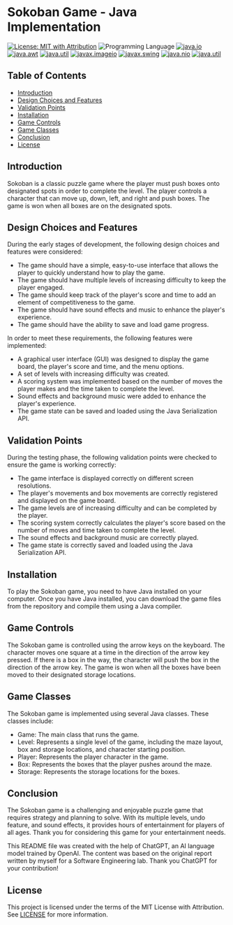 # Sokoban Game - Java Implementation

[![License: MIT with Attribution](https://img.shields.io/badge/License-MIT%20with%20Attribution-green.svg)](https://opensource.org/licenses/MIT-0) ![Programming Language](https://img.shields.io/badge/Language-Java-blue) 
[![java.io](https://img.shields.io/badge/Dependency-java.io-blue)](https://docs.oracle.com/en/java/javase/16/docs/api/java.base/java/io/package-summary.html) [![java.awt](https://img.shields.io/badge/Dependency-java.awt-green)](https://docs.oracle.com/en/java/javase/16/docs/api/java.desktop/java/awt/package-summary.html) [![java.util](https://img.shields.io/badge/Dependency-java.util-orange)](https://docs.oracle.com/en/java/javase/16/docs/api/java.base/java/util/package-summary.html) [![javax.imageio](https://img.shields.io/badge/Dependency-javax.imageio-purple)](https://docs.oracle.com/en/java/javase/16/docs/api/java.desktop/javax/imageio/package-summary.html) [![javax.swing](https://img.shields.io/badge/Dependency-javax.swing-yellow)](https://docs.oracle.com/en/java/javase/16/docs/api/java.desktop/javax/swing/package-summary.html) [![java.nio](https://img.shields.io/badge/Dependency-java.nio-red)](https://docs.oracle.com/en/java/javase/16/docs/api/java.base/java/nio/package-summary.html) [![java.util](https://img.shields.io/badge/Dependency-java.util-orange)](https://docs.oracle.com/en/java/javase/16/docs/api/java.base/java/util/package-summary.html)

## Table of Contents

- [Introduction](#Introduction)
- [Design Choices and Features](#Design)
- [Validation Points](#Validation)
- [Installation](#Installation)
- [Game Controls](#Game-Controls)
- [Game Classes](#Game-Classes)
- [Conclusion](#Conclusion)
- [License](#license)

## Introduction

Sokoban is a classic puzzle game where the player must push boxes onto designated spots in order to complete the level. The player controls a character that can move up, down, left, and right and push boxes. The game is won when all boxes are on the designated spots.

## Design Choices and Features

During the early stages of development, the following design choices and features were considered:

- The game should have a simple, easy-to-use interface that allows the player to quickly understand how to play the game.
- The game should have multiple levels of increasing difficulty to keep the player engaged.
- The game should keep track of the player's score and time to add an element of competitiveness to the game.
- The game should have sound effects and music to enhance the player's experience.
- The game should have the ability to save and load game progress.

In order to meet these requirements, the following features were implemented:

- A graphical user interface (GUI) was designed to display the game board, the player's score and time, and the menu options.
- A set of levels with increasing difficulty was created.
- A scoring system was implemented based on the number of moves the player makes and the time taken to complete the level.
- Sound effects and background music were added to enhance the player's experience.
- The game state can be saved and loaded using the Java Serialization API.

## Validation Points

During the testing phase, the following validation points were checked to ensure the game is working correctly:

- The game interface is displayed correctly on different screen resolutions.
- The player's movements and box movements are correctly registered and displayed on the game board.
- The game levels are of increasing difficulty and can be completed by the player.
- The scoring system correctly calculates the player's score based on the number of moves and time taken to complete the level.
- The sound effects and background music are correctly played.
- The game state is correctly saved and loaded using the Java Serialization API.

## Installation

To play the Sokoban game, you need to have Java installed on your computer. Once you have Java installed, you can download the game files from the repository and compile them using a Java compiler.

## Game Controls

The Sokoban game is controlled using the arrow keys on the keyboard. The character moves one square at a time in the direction of the arrow key pressed. If there is a box in the way, the character will push the box in the direction of the arrow key. The game is won when all the boxes have been moved to their designated storage locations.

## Game Classes

The Sokoban game is implemented using several Java classes. These classes include:

- Game: The main class that runs the game.
- Level: Represents a single level of the game, including the maze layout, box and storage locations, and character starting position.
- Player: Represents the player character in the game.
- Box: Represents the boxes that the player pushes around the maze.
- Storage: Represents the storage locations for the boxes.

## Conclusion

The Sokoban game is a challenging and enjoyable puzzle game that requires strategy and planning to solve. With its multiple levels, undo feature, and sound effects, it provides hours of entertainment for players of all ages. Thank you for considering this game for your entertainment needs.

This README file was created with the help of ChatGPT, an AI language model trained by OpenAI. The content was based on the original report written by myself for a Software Engineering lab. Thank you ChatGPT for your contribution!

## License

This project is licensed under the terms of the MIT License with Attribution. See [LICENSE](LICENSE) for more information.
